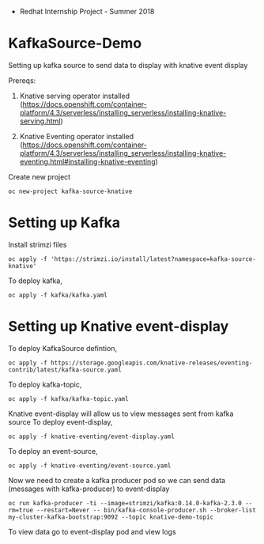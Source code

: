 - Redhat Internship Project - Summer 2018

# KafkaSource-Demo
Setting up kafka source to send data to display with knative event display 

Prereqs: 
1. Knative serving operator installed (https://docs.openshift.com/container-platform/4.3/serverless/installing_serverless/installing-knative-serving.html)

2. Knative Eventing operator installed (https://docs.openshift.com/container-platform/4.3/serverless/installing_serverless/installing-knative-eventing.html#installing-knative-eventing)

Create new project

```
oc new-project kafka-source-knative
```


# Setting up Kafka
Install strimzi files 

```
oc apply -f 'https://strimzi.io/install/latest?namespace=kafka-source-knative'
```

To deploy kafka,

```
oc apply -f kafka/kafka.yaml 
```


# Setting up Knative event-display
To deploy KafkaSource defintion, 

```
oc apply -f https://storage.googleapis.com/knative-releases/eventing-contrib/latest/kafka-source.yaml
```

To deploy kafka-topic,

```
oc apply -f kafka/kafka-topic.yaml
```

Knative event-display will allow us to view messages sent from kafka source 
To deploy event-display,
```
oc apply -f knative-eventing/event-display.yaml
```

To deploy an event-source,
```
oc apply -f knative-eventing/event-source.yaml
```

Now we need to create a kafka producer pod so we can send data (messages with kafka-producer) to event-display 
```
oc run kafka-producer -ti --image=strimzi/kafka:0.14.0-kafka-2.3.0 --rm=true --restart=Never -- bin/kafka-console-producer.sh --broker-list my-cluster-kafka-bootstrap:9092 --topic knative-demo-topic
```

To view data go to event-display pod and view logs
